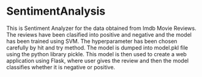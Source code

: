 # SentimentAnalysis
This is Sentiment Analyzer for the data obtained from Imdb Movie Reviews. The reviews have been clasified into positive and 
negative and the model has been trained using SVM. The hyperparameter has been chosen carefully by hit and try method.
The model is dumped into model.pkl file using the python library pickle.
This model is then used to create a web application using Flask, where user gives the review and then the model classifies 
whether it is negative or positive.
